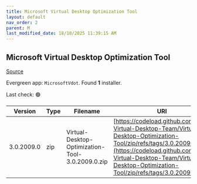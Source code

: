 ```yaml
---
title: Microsoft Virtual Desktop Optimization Tool
layout: default
nav_order: 2
parent: M
last_modified_date: 18/10/2025 11:39:15 AM
---
```


## Microsoft Virtual Desktop Optimization Tool

[Source](https://github.com/The-Virtual-Desktop-Team/Virtual-Desktop-Optimization-Tool)

Evergreen app: `MicrosoftVdot`. Found **1** installer.

Last check: 🟢

| Version    | Type | Filename                                         | URI                                                                                                                                                                                                                                |
| ---------- | ---- | ------------------------------------------------ | ---------------------------------------------------------------------------------------------------------------------------------------------------------------------------------------------------------------------------------- |
| 3.0.2009.0 | zip  | Virtual-Desktop-Optimization-Tool-3.0.2009.0.zip | [https://codeload.github.com/The-Virtual-Desktop-Team/Virtual-Desktop-Optimization-Tool/zip/refs/tags/3.0.2009.0](https://codeload.github.com/The-Virtual-Desktop-Team/Virtual-Desktop-Optimization-Tool/zip/refs/tags/3.0.2009.0) |
